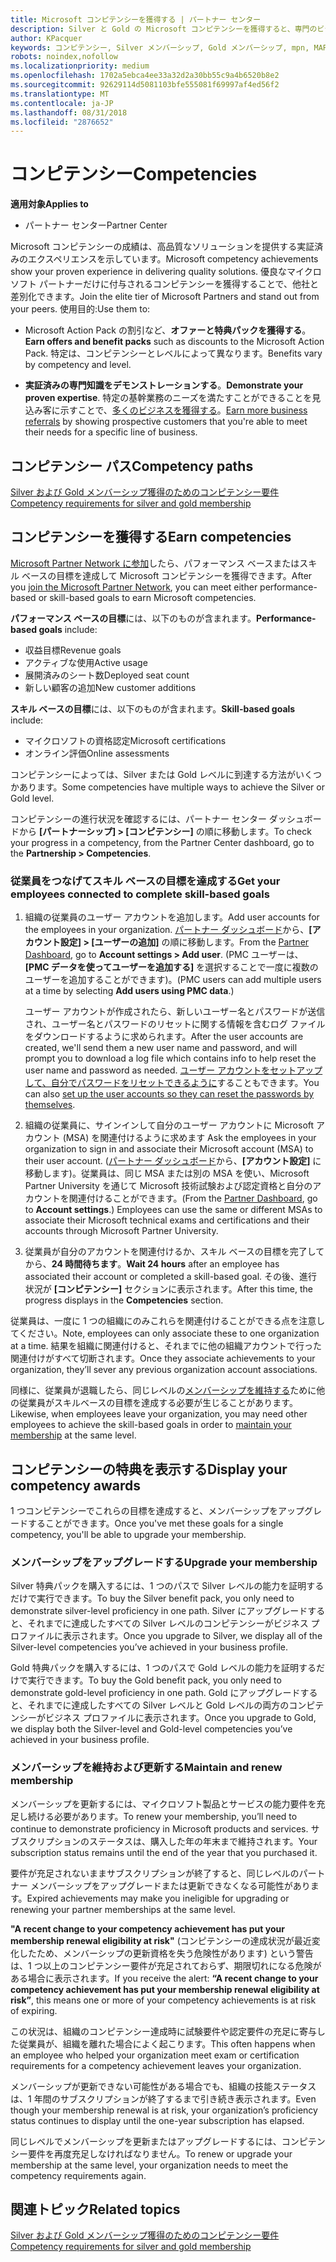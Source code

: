 ```yaml
---
title: Microsoft コンピテンシーを獲得する | パートナー センター
description: Silver と Gold の Microsoft コンピテンシーを獲得すると、専門のビジネス分野での質の高いソリューション提供の実績と専門知識を証明できます。
author: KPacquer
keywords: コンピテンシー, Silver メンバーシップ, Gold メンバーシップ, mpn, MAPS, 技能, 利点, パフォーマンス目標, スキル目標
robots: noindex,nofollow
ms.localizationpriority: medium
ms.openlocfilehash: 1702a5ebca4ee33a32d2a30bb55c9a4b6520b8e2
ms.sourcegitcommit: 92629114d5081103bfe555081f69997af4ed56f2
ms.translationtype: MT
ms.contentlocale: ja-JP
ms.lasthandoff: 08/31/2018
ms.locfileid: "2876652"
---
```

<!--
•   FWLink https://go.microsoft.com/fwlink/?linkid=851080 : top of page
•   FWLink https://go.microsoft.com/fwlink/?linkid=851281: top of page (duplicate)
•   FWLink https://go.microsoft.com/fwlink/?linkid=851079: Competencies (#attainment_paths)
•   FWLink https://go.microsoft.com/fwlink/?linkid=851081: Maintain and renew membership (#maintain_membership)
•   FWLink https://go.microsoft.com/fwlink/?linkid=851082: Get your employees connected to complete skill-based goals (#associating_achievements)
•   FWLink https://go.microsoft.com/fwlink/?linkid=851083 : Achievement overrides (#achievement_override)
•   FWLink: https://go.microsoft.com/fwlink/?linkid=851236: UI link, goes to the place where you import new users. Temporarily points to the Partner Center homepage.
•   FWLink: https://go.microsoft.com/fwlink/?linkid=851607 :Will go to the docs page for Silver/Gold competency achievements. Currently goes to https://partnercenter.microsoft.com/partner/cloud-solution-provider 

 -->

# <a name="competencies"></a><span data-ttu-id="cce2d-104">コンピテンシー</span><span class="sxs-lookup"><span data-stu-id="cce2d-104">Competencies</span></span>

**<span data-ttu-id="cce2d-105">適用対象</span><span class="sxs-lookup"><span data-stu-id="cce2d-105">Applies to</span></span>**
-  <span data-ttu-id="cce2d-106">パートナー センター</span><span class="sxs-lookup"><span data-stu-id="cce2d-106">Partner Center</span></span>

<span data-ttu-id="cce2d-107">Microsoft コンピテンシーの成績は、高品質なソリューションを提供する実証済みのエクスペリエンスを示しています。</span><span class="sxs-lookup"><span data-stu-id="cce2d-107">Microsoft competency achievements show your proven experience in delivering quality solutions.</span></span> <span data-ttu-id="cce2d-108">優良なマイクロソフト パートナーだけに付与されるコンピテンシーを獲得することで、他社と差別化できます。</span><span class="sxs-lookup"><span data-stu-id="cce2d-108">Join the elite tier of Microsoft Partners and stand out from your peers.</span></span> <span data-ttu-id="cce2d-109">使用目的:</span><span class="sxs-lookup"><span data-stu-id="cce2d-109">Use them to:</span></span> 

*  <span data-ttu-id="cce2d-110">Microsoft Action Pack の割引など、**オファーと特典パックを獲得する**。</span><span class="sxs-lookup"><span data-stu-id="cce2d-110">**Earn offers and benefit packs** such as discounts to the Microsoft Action Pack.</span></span> <span data-ttu-id="cce2d-111">特定は、コンピテンシーとレベルによって異なります。</span><span class="sxs-lookup"><span data-stu-id="cce2d-111">Benefits vary by competency and level.</span></span> 

*  <span data-ttu-id="cce2d-112">**実証済みの専門知識をデモンストレーションする**。</span><span class="sxs-lookup"><span data-stu-id="cce2d-112">**Demonstrate your proven expertise**.</span></span> <span data-ttu-id="cce2d-113">特定の基幹業務のニーズを満たすことができることを見込み客に示すことで、[多くのビジネスを獲得する](referrals.md)。</span><span class="sxs-lookup"><span data-stu-id="cce2d-113">[Earn more business referrals](referrals.md) by showing prospective customers that you're able to meet their needs for a specific line of business.</span></span>

## <a href="" id="attainment_paths"></a><span data-ttu-id="cce2d-114">コンピテンシー パス</span><span class="sxs-lookup"><span data-stu-id="cce2d-114">Competency paths</span></span>

[<span data-ttu-id="cce2d-115">Silver および Gold メンバーシップ獲得のためのコンピテンシー要件</span><span class="sxs-lookup"><span data-stu-id="cce2d-115">Competency requirements for silver and gold membership</span></span>](learn-about-competencies.md)

## <a name="earn-competencies"></a><span data-ttu-id="cce2d-116">コンピテンシーを獲得する</span><span class="sxs-lookup"><span data-stu-id="cce2d-116">Earn competencies</span></span>

<span data-ttu-id="cce2d-117">[Microsoft Partner Network に参加](mpn-overview.md)したら、パフォーマンス ベースまたはスキル ベースの目標を達成して Microsoft コンピテンシーを獲得できます。</span><span class="sxs-lookup"><span data-stu-id="cce2d-117">After you [join the Microsoft Partner Network](mpn-overview.md), you can meet either performance-based or skill-based goals to earn Microsoft competencies.</span></span> 

<span data-ttu-id="cce2d-118">**パフォーマンス ベースの目標**には、以下のものが含まれます。</span><span class="sxs-lookup"><span data-stu-id="cce2d-118">**Performance-based goals** include:</span></span> 
* <span data-ttu-id="cce2d-119">収益目標</span><span class="sxs-lookup"><span data-stu-id="cce2d-119">Revenue goals</span></span>
* <span data-ttu-id="cce2d-120">アクティブな使用</span><span class="sxs-lookup"><span data-stu-id="cce2d-120">Active usage</span></span>
* <span data-ttu-id="cce2d-121">展開済みのシート数</span><span class="sxs-lookup"><span data-stu-id="cce2d-121">Deployed seat count</span></span>
* <span data-ttu-id="cce2d-122">新しい顧客の追加</span><span class="sxs-lookup"><span data-stu-id="cce2d-122">New customer additions</span></span>

<span data-ttu-id="cce2d-123">**スキル ベースの目標**には、以下のものが含まれます。</span><span class="sxs-lookup"><span data-stu-id="cce2d-123">**Skill-based goals** include:</span></span> 
* <span data-ttu-id="cce2d-124">マイクロソフトの資格認定</span><span class="sxs-lookup"><span data-stu-id="cce2d-124">Microsoft certifications</span></span>
* <span data-ttu-id="cce2d-125">オンライン評価</span><span class="sxs-lookup"><span data-stu-id="cce2d-125">Online assessments</span></span> 

<span data-ttu-id="cce2d-126">コンピテンシーによっては、Silver または Gold レベルに到達する方法がいくつかあります。</span><span class="sxs-lookup"><span data-stu-id="cce2d-126">Some competencies have multiple ways to achieve the Silver or Gold level.</span></span>

<span data-ttu-id="cce2d-127">コンピテンシーの進行状況を確認するには、パートナー センター ダッシュボードから **[パートナーシップ] > [コンピテンシー]** の順に移動します。</span><span class="sxs-lookup"><span data-stu-id="cce2d-127">To check your progress in a competency, from the Partner Center dashboard, go to the **Partnership > Competencies**.</span></span> 

### <a href="" id="associating_achievements"></a><span data-ttu-id="cce2d-128">従業員をつなげてスキル ベースの目標を達成する</span><span class="sxs-lookup"><span data-stu-id="cce2d-128">Get your employees connected to complete skill-based goals</span></span>

1.  <span data-ttu-id="cce2d-129">組織の従業員のユーザー アカウントを追加します。</span><span class="sxs-lookup"><span data-stu-id="cce2d-129">Add user accounts for the employees in your organization.</span></span> <span data-ttu-id="cce2d-130">[パートナー ダッシュボード](http://partnercenter.microsoft.com)から、**[アカウント設定] > [ユーザーの追加]** の順に移動します。</span><span class="sxs-lookup"><span data-stu-id="cce2d-130">From the [Partner Dashboard](http://partnercenter.microsoft.com), go to **Account settings > Add user**.</span></span> <span data-ttu-id="cce2d-131">(PMC ユーザーは、**[PMC データを使ってユーザーを追加する]** を選択することで一度に複数のユーザーを追加することができます)。</span><span class="sxs-lookup"><span data-stu-id="cce2d-131">(PMC users can add multiple users at a time by selecting **Add users using PMC data**.)</span></span>

    <span data-ttu-id="cce2d-132">ユーザー アカウントが作成されたら、新しいユーザー名とパスワードが送信され、ユーザー名とパスワードのリセットに関する情報を含むログ ファイルをダウンロードするように求められます。</span><span class="sxs-lookup"><span data-stu-id="cce2d-132">After the user accounts are created, we'll send them a new user name and password, and will prompt you to download a log file which contains info to help reset the user name and password as needed.</span></span> <span data-ttu-id="cce2d-133">[ユーザー アカウントをセットアップして、自分でパスワードをリセットできるように](https://docs.microsoft.com/en-us/azure/active-directory/active-directory-passwords-getting-started)することもできます。</span><span class="sxs-lookup"><span data-stu-id="cce2d-133">You can also [set up the user accounts so they can reset the passwords by themselves](https://docs.microsoft.com/en-us/azure/active-directory/active-directory-passwords-getting-started).</span></span>

2. <span data-ttu-id="cce2d-134">組織の従業員に、サインインして自分のユーザー アカウントに Microsoft アカウント (MSA) を関連付けるように求めます </span><span class="sxs-lookup"><span data-stu-id="cce2d-134">Ask the employees in your organization to sign in and associate their Microsoft account (MSA) to their user account.</span></span> <span data-ttu-id="cce2d-135">([パートナー ダッシュボード](http://partnercenter.microsoft.com)から、**[アカウント設定]** に移動します)。従業員は、同じ MSA または別の MSA を使い、Microsoft Partner University を通じて Microsoft 技術試験および認定資格と自分のアカウントを関連付けることができます。</span><span class="sxs-lookup"><span data-stu-id="cce2d-135">(From the [Partner Dashboard](http://partnercenter.microsoft.com), go to **Account settings**.) Employees can use the same or different MSAs to associate their Microsoft technical exams and certifications and their accounts through Microsoft Partner University.</span></span>

3.  <span data-ttu-id="cce2d-136">従業員が自分のアカウントを関連付けるか、スキル ベースの目標を完了してから、**24 時間待ちます**。</span><span class="sxs-lookup"><span data-stu-id="cce2d-136">**Wait 24 hours** after an employee has associated their account or completed a skill-based goal.</span></span> <span data-ttu-id="cce2d-137">その後、進行状況が **[コンピテンシー]** セクションに表示されます。</span><span class="sxs-lookup"><span data-stu-id="cce2d-137">After this time, the progress displays in the **Competencies** section.</span></span>

<span data-ttu-id="cce2d-138">従業員は、一度に 1 つの組織にのみこれらを関連付けることができる点を注意してください。</span><span class="sxs-lookup"><span data-stu-id="cce2d-138">Note, employees can only associate these to one organization at a time.</span></span> <span data-ttu-id="cce2d-139">結果を組織に関連付けると、それまでに他の組織アカウントで行った関連付けがすべて切断されます。</span><span class="sxs-lookup"><span data-stu-id="cce2d-139">Once they associate achievements to your organization, they’ll sever any previous organization account associations.</span></span>

<span data-ttu-id="cce2d-140">同様に、従業員が退職したら、同じレベルの[メンバーシップを維持する](#maintaining_membership)ために他の従業員がスキルベースの目標を達成する必要が生じることがあります。</span><span class="sxs-lookup"><span data-stu-id="cce2d-140">Likewise, when employees leave your organization, you may need other employees to achieve the skill-based goals in order to [maintain your membership](#maintaining_membership) at the same level.</span></span>

## <a name="display-your-competency-awards"></a><span data-ttu-id="cce2d-141">コンピテンシーの特典を表示する</span><span class="sxs-lookup"><span data-stu-id="cce2d-141">Display your competency awards</span></span>

<span data-ttu-id="cce2d-142">1 つコンピテンシーでこれらの目標を達成すると、メンバーシップをアップグレードすることができます。</span><span class="sxs-lookup"><span data-stu-id="cce2d-142">Once you've met these goals for a single competency, you'll be able to upgrade your membership.</span></span>

### <a name="upgrade-your-membership"></a><span data-ttu-id="cce2d-143">メンバーシップをアップグレードする</span><span class="sxs-lookup"><span data-stu-id="cce2d-143">Upgrade your membership</span></span>

<span data-ttu-id="cce2d-144">Silver 特典パックを購入するには、1 つのパスで Silver レベルの能力を証明するだけで実行できます。</span><span class="sxs-lookup"><span data-stu-id="cce2d-144">To buy the Silver benefit pack, you only need to demonstrate silver-level proficiency in one path.</span></span> <span data-ttu-id="cce2d-145">Silver にアップグレードすると、それまでに達成したすべての Silver レベルのコンピテンシーがビジネス プロファイルに表示されます。</span><span class="sxs-lookup"><span data-stu-id="cce2d-145">Once you upgrade to Silver, we display all of the Silver-level competencies you’ve achieved in your business profile.</span></span> 

<span data-ttu-id="cce2d-146">Gold 特典パックを購入するには、1 つのパスで Gold レベルの能力を証明するだけで実行できます。</span><span class="sxs-lookup"><span data-stu-id="cce2d-146">To buy the Gold benefit pack, you only need to demonstrate gold-level proficiency in one path.</span></span> <span data-ttu-id="cce2d-147">Gold にアップグレードすると、それまでに達成したすべての Silver レベルと Gold レベルの両方のコンピテンシーがビジネス プロファイルに表示されます。</span><span class="sxs-lookup"><span data-stu-id="cce2d-147">Once you upgrade to Gold, we display both the Silver-level and Gold-level competencies you’ve achieved in your business profile.</span></span> 

### <a href="" id="maintain_membership"></a><span data-ttu-id="cce2d-148">メンバーシップを維持および更新する</span><span class="sxs-lookup"><span data-stu-id="cce2d-148">Maintain and renew membership</span></span>

<span data-ttu-id="cce2d-149">メンバーシップを更新するには、マイクロソフト製品とサービスの能力要件を充足し続ける必要があります。</span><span class="sxs-lookup"><span data-stu-id="cce2d-149">To renew your membership, you’ll need to continue to demonstrate proficiency in Microsoft products and services.</span></span> <span data-ttu-id="cce2d-150">サブスクリプションのステータスは、購入した年の年末まで維持されます。</span><span class="sxs-lookup"><span data-stu-id="cce2d-150">Your subscription status remains until the end of the year that you purchased it.</span></span>

<span data-ttu-id="cce2d-151">要件が充足されないままサブスクリプションが終了すると、同じレベルのパートナー メンバーシップをアップグレードまたは更新できなくなる可能性があります。</span><span class="sxs-lookup"><span data-stu-id="cce2d-151">Expired achievements may make you ineligible for upgrading or renewing your partner memberships at the same level.</span></span> 

<span data-ttu-id="cce2d-152">**"A recent change to your competency achievement has put your membership renewal eligibility at risk"** (コンピテンシーの達成状況が最近変化したため、メンバーシップの更新資格を失う危険性があります) という警告は、1 つ以上のコンピテンシー要件が充足されておらず、期限切れになる危険がある場合に表示されます。</span><span class="sxs-lookup"><span data-stu-id="cce2d-152">If you receive the alert: **“A recent change to your competency achievement has put your membership renewal eligibility at risk”**, this means one or more of your competency achievements is at risk of expiring.</span></span> 

<span data-ttu-id="cce2d-153">この状況は、組織のコンピテンシー達成時に試験要件や認定要件の充足に寄与した従業員が、組織を離れた場合によく起こります。</span><span class="sxs-lookup"><span data-stu-id="cce2d-153">This often happens when an employee who helped your organization meet exam or certification requirements for a competency achievement leaves your organization.</span></span> 

<span data-ttu-id="cce2d-154">メンバーシップが更新できない可能性がある場合でも、組織の技能ステータスは、1 年間のサブスクリプションが終了するまで引き続き表示されます。</span><span class="sxs-lookup"><span data-stu-id="cce2d-154">Even though your membership renewal is at risk, your organization’s proficiency status continues to display until the one-year subscription has elapsed.</span></span>

<span data-ttu-id="cce2d-155">同じレベルでメンバーシップを更新またはアップグレードするには、コンピテンシー要件を再度充足しなければなりません。</span><span class="sxs-lookup"><span data-stu-id="cce2d-155">To renew or upgrade your membership at the same level, your organization needs to meet the competency requirements again.</span></span>

## <a name="related-topics"></a><span data-ttu-id="cce2d-156">関連トピック</span><span class="sxs-lookup"><span data-stu-id="cce2d-156">Related topics</span></span>

[<span data-ttu-id="cce2d-157">Silver および Gold メンバーシップ獲得のためのコンピテンシー要件</span><span class="sxs-lookup"><span data-stu-id="cce2d-157">Competency requirements for silver and gold membership</span></span>](learn-about-competencies.md)